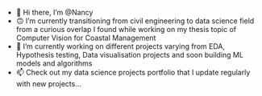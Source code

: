- 👋 Hi there, I’m @Nancy
- 🙃 I’m currently transitioning from civil engineering to data science field from a curious overlap I found while working on my thesis topic of Computer Vision for Coastal Management
- 🌱 I’m currently working on different projects varying from EDA, Hypothesis testing,  Data visualisation projects and soon building ML models and algorithms
- 📫 Check out my data science projects portfolio that I update regularly with new projects...

<!---
Nop-lop/Nop-lop is a ✨ special ✨ repository because its `README.md` (this file) appears on your GitHub profile.
You can click the Preview link to take a look at your changes.
--->
